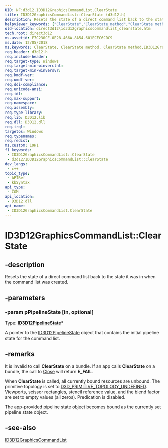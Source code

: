 ```yaml
---
UID: NF:d3d12.ID3D12GraphicsCommandList.ClearState
title: ID3D12GraphicsCommandList::ClearState (d3d12.h)
description: Resets the state of a direct command list back to the state it was in when the command list was created.
helpviewer_keywords: ["ClearState","ClearState method","ClearState method","ID3D12GraphicsCommandList interface","ID3D12GraphicsCommandList interface","ClearState method","ID3D12GraphicsCommandList.ClearState","ID3D12GraphicsCommandList::ClearState","d3d12/ID3D12GraphicsCommandList::ClearState","direct3d12.id3d12graphicscommandlist_clearstate"]
old-location: direct3d12\id3d12graphicscommandlist_clearstate.htm
tech.root: direct3d12
ms.assetid: F7C230CE-0E28-466A-8A54-601ECEC6CDC9
ms.date: 12/05/2018
ms.keywords: ClearState, ClearState method, ClearState method,ID3D12GraphicsCommandList interface, ID3D12GraphicsCommandList interface,ClearState method, ID3D12GraphicsCommandList.ClearState, ID3D12GraphicsCommandList::ClearState, d3d12/ID3D12GraphicsCommandList::ClearState, direct3d12.id3d12graphicscommandlist_clearstate
req.header: d3d12.h
req.include-header: 
req.target-type: Windows
req.target-min-winverclnt: 
req.target-min-winversvr: 
req.kmdf-ver: 
req.umdf-ver: 
req.ddi-compliance: 
req.unicode-ansi: 
req.idl: 
req.max-support: 
req.namespace: 
req.assembly: 
req.type-library: 
req.lib: D3D12.lib
req.dll: D3D12.dll
req.irql: 
targetos: Windows
req.typenames: 
req.redist: 
ms.custom: 19H1
f1_keywords:
 - ID3D12GraphicsCommandList::ClearState
 - d3d12/ID3D12GraphicsCommandList::ClearState
dev_langs:
 - c++
topic_type:
 - APIRef
 - kbSyntax
api_type:
 - COM
api_location:
 - D3D12.dll
api_name:
 - ID3D12GraphicsCommandList.ClearState
---
```


# ID3D12GraphicsCommandList::ClearState


## -description

Resets the state of a direct command list back to the state it was in when the command list was created.

## -parameters

### -param pPipelineState [in, optional]

Type: <b><a href="https://docs.microsoft.com/windows/desktop/api/d3d12/nn-d3d12-id3d12pipelinestate">ID3D12PipelineState</a>*</b>

A pointer to the <a href="https://docs.microsoft.com/windows/desktop/api/d3d12/nn-d3d12-id3d12pipelinestate">ID3D12PipelineState</a> object that contains the initial pipeline state for the command list.

## -remarks

It is invalid to call <b>ClearState</b> on a bundle.  If an app calls <b>ClearState</b> on a bundle, the call to <a href="https://docs.microsoft.com/windows/desktop/api/d3d12/nf-d3d12-id3d12graphicscommandlist-close">Close</a> will return <b>E_FAIL</b>.
      

When <b>ClearState</b> is called, all currently bound resources are unbound.  The primitive topology is set to <a href="https://docs.microsoft.com/windows/desktop/api/d3dcommon/ne-d3dcommon-d3d_primitive_topology">D3D_PRIMITIVE_TOPOLOGY_UNDEFINED</a>.  Viewports, scissor rectangles, stencil reference value, and the blend factor are set to empty values (all zeros).  Predication is disabled.
      

The app-provided pipeline state object becomes bound as the currently set pipeline state object.

## -see-also

<a href="https://docs.microsoft.com/windows/desktop/api/d3d12/nn-d3d12-id3d12graphicscommandlist">ID3D12GraphicsCommandList</a>

